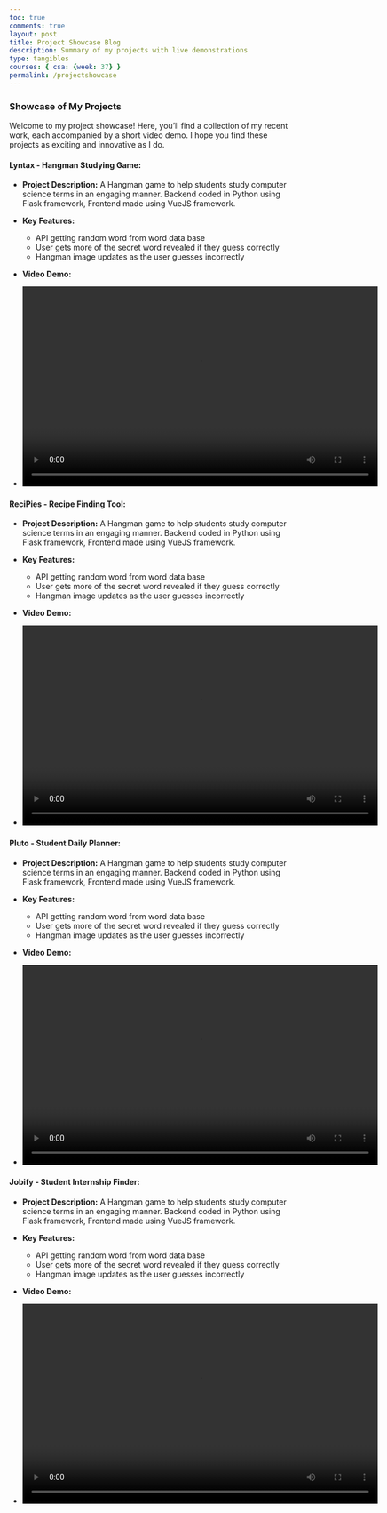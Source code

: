 ```yaml
---
toc: true
comments: true
layout: post
title: Project Showcase Blog
description: Summary of my projects with live demonstrations
type: tangibles
courses: { csa: {week: 37} }
permalink: /projectshowcase
---
```


### **Showcase of My Projects**

Welcome to my project showcase! Here, you’ll find a collection of my recent work, each accompanied by a short video demo. I hope you find these projects as exciting and innovative as I do.

#### **Lyntax - Hangman Studying Game:**

- **Project Description:**
A Hangman game to help students study computer science terms in an engaging manner. Backend coded in Python using Flask framework, Frontend made using VueJS framework.

- **Key Features:**
  - API getting random word from word data base
  - User gets more of the secret word revealed if they guess correctly
  - Hangman image updates as the user guesses incorrectly

- **Video Demo:**
- 
  <video width="640" height="360" controls>
			<source src="/posts/videos/lyntax.mp4" type="video/mp4">
			Your browser does not support the video tag.
	</video>

#### **ReciPies - Recipe Finding Tool:**

- **Project Description:**
A Hangman game to help students study computer science terms in an engaging manner. Backend coded in Python using Flask framework, Frontend made using VueJS framework.

- **Key Features:**
  - API getting random word from word data base
  - User gets more of the secret word revealed if they guess correctly
  - Hangman image updates as the user guesses incorrectly

- **Video Demo:**
- 
  <video width="640" height="360" controls>
			<source src="/posts/videos/lyntax.mp4" type="video/mp4">
			Your browser does not support the video tag.
	</video>

#### **Pluto - Student Daily Planner:**

- **Project Description:**
A Hangman game to help students study computer science terms in an engaging manner. Backend coded in Python using Flask framework, Frontend made using VueJS framework.

- **Key Features:**
  - API getting random word from word data base
  - User gets more of the secret word revealed if they guess correctly
  - Hangman image updates as the user guesses incorrectly

- **Video Demo:**
- 
  <video width="640" height="360" controls>
			<source src="/posts/videos/lyntax.mp4" type="video/mp4">
			Your browser does not support the video tag.
	</video>

#### **Jobify - Student Internship Finder:**

- **Project Description:**
A Hangman game to help students study computer science terms in an engaging manner. Backend coded in Python using Flask framework, Frontend made using VueJS framework.

- **Key Features:**
  - API getting random word from word data base
  - User gets more of the secret word revealed if they guess correctly
  - Hangman image updates as the user guesses incorrectly

- **Video Demo:**
- 
  <video width="640" height="360" controls>
			<source src="/posts/videos/lyntax.mp4" type="video/mp4">
			Your browser does not support the video tag.
	</video>